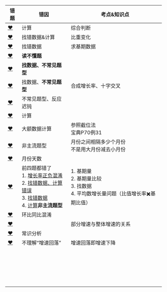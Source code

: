 







| 错题                                                         | 错因                                                         | 考点&知识点                                                  |
| ------------------------------------------------------------ | ------------------------------------------------------------ | ------------------------------------------------------------ |
| [❤](http://v.huatu.com/tiku/searchquestion?keyword=每年获得的人身险保费收入&isRecommend=0&isHistory=0) | 计算                                                         | 综合判断                                                     |
| [❤](http://v.huatu.com/tiku/searchquestion?keyword=2011年12月该省入境外国旅游者占全年入境外国旅游者的比重&isRecommend=0&isHistory=0) | 找错数据&计算                                                | 比重变化                                                     |
| [❤](http://v.huatu.com/tiku/searchquestion?keyword=2010年我国全年货物进出口差额&isRecommend=0&isHistory=0) | 找错数据                                                     | 求基期数据                                                   |
| [❤](http://v.huatu.com/tiku/searchquestion?keyword=将表中各行业按照万元产值工业废水排放量从低到高排列&isRecommend=0&isHistory=0) | **读不懂题**                                                 |                                                              |
| [❤](http://v.huatu.com/tiku/searchquestion?keyword=2010年末，全省民用汽车保有量超过300万辆&isRecommend=0&isHistory=0) | **找数据、不常见题型**                                       |                                                              |
| [❤](http://v.huatu.com/tiku/searchquestion?keyword=2011年我国矿产品进口总额约是出口总额的多少倍&isRecommend=0&isHistory=0) | 找数据、**不常见题型**                                       | 合成增长率、十字交叉                                         |
| [❤](http://v.huatu.com/tiku/searchquestion?keyword=如证券交易印花税按交易额的千分之一计算&isRecommend=0&isHistory=0) | 不常见题型、反应迟钝                                         |                                                              |
| [❤](http://v.huatu.com/tiku/searchquestion?keyword=与2010年相比，2011年全国的水电发电量&isRecommend=0&isHistory=0) | 计算                                                         |                                                              |
| [❤](http://v.huatu.com/tiku/searchquestion?keyword=2011年末我国65岁及以上人口约比2010年末多多少万人&isRecommend=0&isHistory=0) | 大额数据计算                                                 | 参照截位法<br />宝典P70例31                                  |
| [❤](http://v.huatu.com/tiku/searchquestion?keyword=飞机日利用率最高和客座率最高的月份之间相隔&isRecommend=0&isHistory=0) | 非主流题型                                                   | 月份之间相隔多少个月份<br />不是用大月份减去小月份           |
| [❤](http://v.huatu.com/tiku/searchquestion?keyword=平均每架民航飞机月飞行时间超过300小时的月份&isRecommend=0&isHistory=0) | 月份天数                                                     |                                                              |
| [❤](http://v.huatu.com/tiku/searchquestion?keyword=某省公路里程172167公里&isRecommend=0&isHistory=0) | 前四题都错了<br />1. [增长率正负混淆](http://v.huatu.com/tiku/searchquestion?keyword=2013年末，该省公路里程约为多少万公里？&isRecommend=0&isHistory=0)<br />2. [找错数据、计算错误](http://v.huatu.com/tiku/searchquestion?keyword=2014年铁路旅客平均每人次周转距离比2013年多约多少公里？&isRecommend=0&isHistory=0)<br />3. [找错数据](http://v.huatu.com/tiku/searchquestion?keyword=该省的下列各项指标中，2014年同比增速最快的是&isRecommend=0&isHistory=0)<br />4. [计算](http://v.huatu.com/tiku/searchquestion?keyword=2014年铁路旅客平均每人次周转距离比2013年多约多少公里&isRecommend=0&isHistory=0)**非主流题型** | 1. 基期量<br />2. 基期量比较<br />3. 找数据<br />4. 平均数增长量问题（比值增长率✖️基期比值） |
| [❤](http://v.huatu.com/tiku/searchquestion?keyword=2017年4月，我国原油进口量低于上月水平&isRecommend=0&isHistory=0) | 环比同比混淆                                                 |                                                              |
| [❤](http://v.huatu.com/tiku/searchquestion?keyword=2018年1-2月，国产品牌手机出货量同比约下降了&isRecommend=0&isHistory=0) |                                                              | 部分增速与整体增速的关系                                     |
| [❤](http://v.huatu.com/tiku/searchquestion?keyword=在不存在人口跨境流动的前提下&isRecommend=0&isHistory=0) | 常识分析                                                     |                                                              |
| [❤](http://v.huatu.com/tiku/searchquestion?keyword=2011年1—6月全国关税收入约为&isRecommend=0&isHistory=0) | 不理解“增速回落”                                             | 增速回落即增速下降                                           |
|                                                              |                                                              |                                                              |
|                                                              |                                                              |                                                              |
|                                                              |                                                              |                                                              |
|                                                              |                                                              |                                                              |
|                                                              |                                                              |                                                              |
|                                                              |                                                              |                                                              |
|                                                              |                                                              |                                                              |
|                                                              |                                                              |                                                              |
|                                                              |                                                              |                                                              |
|                                                              |                                                              |                                                              |
|                                                              |                                                              |                                                              |
|                                                              |                                                              |                                                              |
|                                                              |                                                              |                                                              |
|                                                              |                                                              |                                                              |
|                                                              |                                                              |                                                              |
|                                                              |                                                              |                                                              |
|                                                              |                                                              |                                                              |
|                                                              |                                                              |                                                              |
|                                                              |                                                              |                                                              |
|                                                              |                                                              |                                                              |
|                                                              |                                                              |                                                              |

